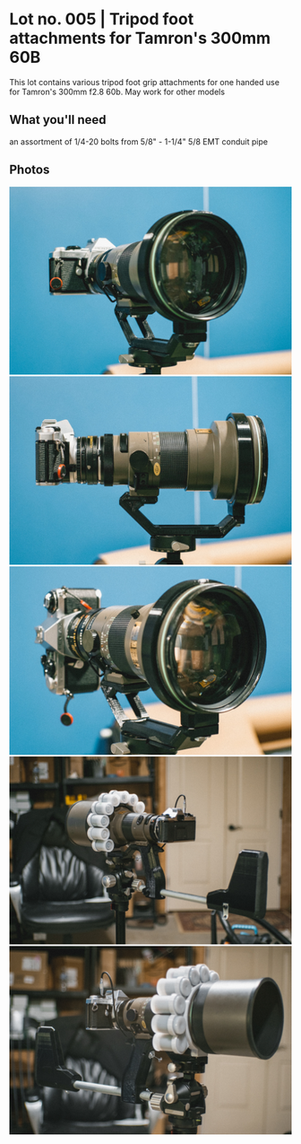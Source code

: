 # Lot no. 005 | Tripod foot attachments for Tamron's 300mm 60B

This lot contains various tripod foot grip attachments for one handed use for Tamron's 300mm f2.8 60b. May work for other models

## What you'll need

an assortment of 1/4-20 bolts from 5/8" - 1-1/4"
5/8 EMT conduit pipe

## Photos

![Product 001](https://github.com/Archive-663/tamron300mm60B/blob/main/PRODUCT/DSCF5879.jpg)
![Product 001](https://github.com/Archive-663/tamron300mm60B/blob/main/PRODUCT/DSCF5880.jpg)
![Product 001](https://github.com/Archive-663/tamron300mm60B/blob/main/PRODUCT/DSCF5881.jpg)
![Product 001](https://github.com/Archive-663/tamron300mm60B/blob/main/PRODUCT/DSCF5940.jpg)
![Product 001](https://github.com/Archive-663/tamron300mm60B/blob/main/PRODUCT/DSCF5941.jpg)
